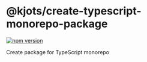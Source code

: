 # @kjots/create-typescript-monorepo-package

[![npm version](https://badge.fury.io/js/%40kjots%2Fcreate-typescript-monorepo-package.svg)](https://www.npmjs.com/package/@kjots/create-typescript-monorepo-package)

Create package for TypeScript monorepo
